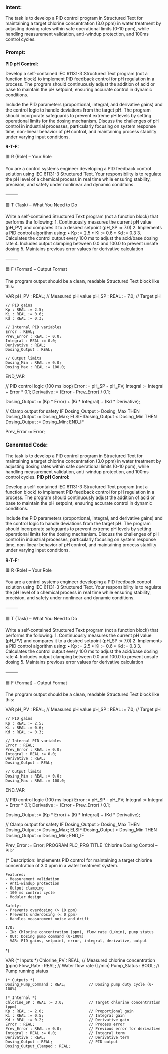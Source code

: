 ### Intent:
The task is to develop a PID control program in Structured Text for maintaining a target chlorine concentration (3.0 ppm) in water treatment by adjusting dosing rates within safe operational limits (0-10 ppm), while handling measurement validation, anti-windup protection, and 100ms control cycles.

### Prompt:
**PID pH Control:**

Develop a self-contained IEC 61131-3 Structured Text program (not a function block) to implement PID feedback control for pH regulation in a process. The program should continuously adjust the addition of acid or base to maintain the pH setpoint, ensuring accurate control in dynamic conditions.

Include the PID parameters (proportional, integral, and derivative gains) and the control logic to handle deviations from the target pH. The program should incorporate safeguards to prevent extreme pH levels by setting operational limits for the dosing mechanism. Discuss the challenges of pH control in industrial processes, particularly focusing on system response time, non-linear behavior of pH control, and maintaining process stability under varying input conditions.

**R-T-F:**

🟥 R (Role) – Your Role

You are a control systems engineer developing a PID feedback control solution using IEC 61131-3 Structured Text. Your responsibility is to regulate the pH level of a chemical process in real time while ensuring stability, precision, and safety under nonlinear and dynamic conditions.

⸻

🟩 T (Task) – What You Need to Do

Write a self-contained Structured Text program (not a function block) that performs the following:
	1.	Continuously measures the current pH value (pH_PV) and compares it to a desired setpoint (pH_SP := 7.0)
	2.	Implements a PID control algorithm using:
	•	Kp := 2.5
	•	Ki := 0.6
	•	Kd := 0.3
	3.	Calculates the control output every 100 ms to adjust the acid/base dosing rate
	4.	Includes output clamping between 0.0 and 100.0 to prevent unsafe dosing
	5.	Maintains previous error values for derivative calculation

⸻

🟦 F (Format) – Output Format

The program output should be a clean, readable Structured Text block like this:

VAR
    pH_PV : REAL;                      // Measured pH value
    pH_SP : REAL := 7.0;               // Target pH

    // PID gains
    Kp : REAL := 2.5;
    Ki : REAL := 0.6;
    Kd : REAL := 0.3;

    // Internal PID variables
    Error : REAL;
    Prev_Error : REAL := 0.0;
    Integral : REAL := 0.0;
    Derivative : REAL;
    Dosing_Output : REAL;

    // Output limits
    Dosing_Min : REAL := 0.0;
    Dosing_Max : REAL := 100.0;
END_VAR

// PID control logic (100 ms loop)
Error := pH_SP - pH_PV;
Integral := Integral + Error * 0.1;
Derivative := (Error - Prev_Error) / 0.1;

Dosing_Output := (Kp * Error) + (Ki * Integral) + (Kd * Derivative);

// Clamp output for safety
IF Dosing_Output > Dosing_Max THEN
    Dosing_Output := Dosing_Max;
ELSIF Dosing_Output < Dosing_Min THEN
    Dosing_Output := Dosing_Min;
END_IF

Prev_Error := Error;

### Generated Code:
The task is to develop a PID control program in Structured Text for maintaining a target chlorine concentration (3.0 ppm) in water treatment by adjusting dosing rates within safe operational limits (0-10 ppm), while handling measurement validation, anti-windup protection, and 100ms control cycles.
**PID pH Control:**

Develop a self-contained IEC 61131-3 Structured Text program (not a function block) to implement PID feedback control for pH regulation in a process. The program should continuously adjust the addition of acid or base to maintain the pH setpoint, ensuring accurate control in dynamic conditions.

Include the PID parameters (proportional, integral, and derivative gains) and the control logic to handle deviations from the target pH. The program should incorporate safeguards to prevent extreme pH levels by setting operational limits for the dosing mechanism. Discuss the challenges of pH control in industrial processes, particularly focusing on system response time, non-linear behavior of pH control, and maintaining process stability under varying input conditions.

**R-T-F:**

🟥 R (Role) – Your Role

You are a control systems engineer developing a PID feedback control solution using IEC 61131-3 Structured Text. Your responsibility is to regulate the pH level of a chemical process in real time while ensuring stability, precision, and safety under nonlinear and dynamic conditions.

⸻

🟩 T (Task) – What You Need to Do

Write a self-contained Structured Text program (not a function block) that performs the following:
	1.	Continuously measures the current pH value (pH_PV) and compares it to a desired setpoint (pH_SP := 7.0)
	2.	Implements a PID control algorithm using:
	•	Kp := 2.5
	•	Ki := 0.6
	•	Kd := 0.3
	3.	Calculates the control output every 100 ms to adjust the acid/base dosing rate
	4.	Includes output clamping between 0.0 and 100.0 to prevent unsafe dosing
	5.	Maintains previous error values for derivative calculation

⸻

🟦 F (Format) – Output Format

The program output should be a clean, readable Structured Text block like this:

VAR
    pH_PV : REAL;                      // Measured pH value
    pH_SP : REAL := 7.0;               // Target pH

    // PID gains
    Kp : REAL := 2.5;
    Ki : REAL := 0.6;
    Kd : REAL := 0.3;

    // Internal PID variables
    Error : REAL;
    Prev_Error : REAL := 0.0;
    Integral : REAL := 0.0;
    Derivative : REAL;
    Dosing_Output : REAL;

    // Output limits
    Dosing_Min : REAL := 0.0;
    Dosing_Max : REAL := 100.0;
END_VAR

// PID control logic (100 ms loop)
Error := pH_SP - pH_PV;
Integral := Integral + Error * 0.1;
Derivative := (Error - Prev_Error) / 0.1;

Dosing_Output := (Kp * Error) + (Ki * Integral) + (Kd * Derivative);

// Clamp output for safety
IF Dosing_Output > Dosing_Max THEN
    Dosing_Output := Dosing_Max;
ELSIF Dosing_Output < Dosing_Min THEN
    Dosing_Output := Dosing_Min;
END_IF

Prev_Error := Error;
PROGRAM PLC_PRG
TITLE 'Chlorine Dosing Control – PID'

(*
    Description:
    Implements PID control for maintaining a target chlorine concentration of 3.0 ppm
    in a water treatment system.

    Features:
    - Measurement validation
    - Anti-windup protection
    - Output clamping
    - 100 ms control cycle
    - Modular design

    Safety:
    - Prevents overdosing (> 10 ppm)
    - Prevents underdosing (< 0 ppm)
    - Handles measurement noise and drift

    I/O:
    - IN: Chlorine concentration (ppm), flow rate (L/min), pump status
    - OUT: Dosing pump command (0-100%)
    - VAR: PID gains, setpoint, error, integral, derivative, output
*)

VAR
    (* Inputs *)
    Chlorine_PV : REAL;                  // Measured chlorine concentration (ppm)
    Flow_Rate : REAL;                    // Water flow rate (L/min)
    Pump_Status : BOOL;                  // Pump running status

    (* Outputs *)
    Dosing_Pump_Command : REAL;          // Dosing pump duty cycle (0-100%)

    (* Internal *)
    Chlorine_SP : REAL := 3.0;           // Target chlorine concentration (ppm)
    Kp : REAL := 2.0;                    // Proportional gain
    Ki : REAL := 0.5;                    // Integral gain
    Kd : REAL := 0.2;                    // Derivative gain
    Error : REAL;                        // Process error
    Prev_Error : REAL := 0.0;            // Previous error for derivative
    Integral : REAL := 0.0;              // Integral term
    Derivative : REAL;                   // Derivative term
    Dosing_Output : REAL;                // PID output
    Dosing_Output_Clamped : REAL;
